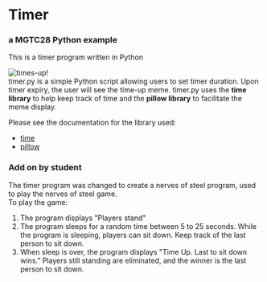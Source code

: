 # Timer
### a MGTC28 Python example
This is a timer program written in Python  

![times-up!](https://media.makeameme.org/created/times-up-5923e0.jpg)\
timer.py is a simple Python script allowing users to set timer duration.
Upon timer expiry, the user will see the time-up meme.
timer.py uses the **time library** to help keep track of time and the **pillow library** to facilitate the meme display.

Please see the documentation for the library used:
- [time](https://docs.python.org/3/library/time.html)
- [pillow](https://pypi.org/project/Pillow/)


### Add on by student
The timer program was changed to create a nerves of steel program, used to play the nerves of steel game.\
To play the game: 
1. The program displays "Players stand"
2. The program sleeps for a random time between 5 to 25 seconds.  While the program is sleeping, players can sit down.  Keep track of the last person to sit down.
3. When sleep is over, the program displays "Time Up.  Last to sit down wins."  Players still standing are eliminated, and the winner is the last person to sit down.
